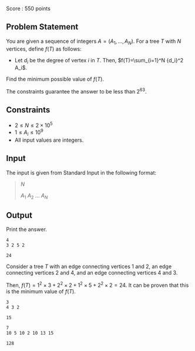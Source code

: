 Score : $550$ points

## Problem Statement

You are given a sequence of integers $A=(A_1,\ldots,A_N)$. For a tree $T$ with $N$ vertices, define $f(T)$ as follows:

- Let $d_i$ be the degree of vertex $i$ in $T$. Then, $f(T)=\sum_{i=1}^N {d_i}^2 A_i$.

Find the minimum possible value of $f(T)$.

The constraints guarantee the answer to be less than $2^{63}$.

## Constraints

- $2\leq N\leq 2\times 10^5$
- $1\leq A_i \leq 10^9$
- All input values are integers.

## Input

The input is given from Standard Input in the following format:

> $N$ 
> 
> $A_1$ $A_2$ $\ldots$ $A_N$

## Output

Print the answer.

```input1
4
3 2 5 2
```

```output1
24
```

Consider a tree $T$ with an edge connecting vertices $1$ and $2$, an edge connecting vertices $2$ and $4$, and an edge connecting vertices $4$ and $3$.

Then, $f(T) = 1^2\times 3 + 2^2\times 2 + 1^2\times 5 + 2^2\times 2 = 24$. It can be proven that this is the minimum value of $f(T)$.

```input2
3
4 3 2
```

```output2
15
```

```input3
7
10 5 10 2 10 13 15
```

```output3
128
```